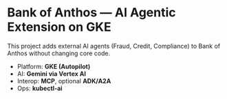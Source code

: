 # Bank of Anthos — AI Agentic Extension on GKE
This project adds external AI agents (Fraud, Credit, Compliance) to Bank of Anthos without changing core code.
- Platform: **GKE (Autopilot)**
- AI: **Gemini via Vertex AI**
- Interop: **MCP**, optional **ADK/A2A**
- Ops: **kubectl-ai**

